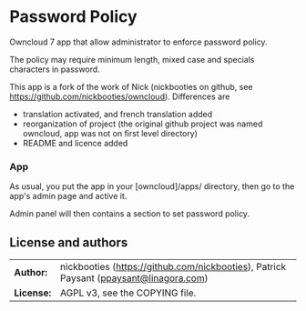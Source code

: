 # Password Policy

Owncloud 7 app that allow administrator to enforce password policy.

The policy may require minimum length, mixed case and specials characters in password.

This app is a fork of the work of Nick (nickbooties on github, see https://github.com/nickbooties/owncloud).
Differences are
* translation activated, and french translation added
* reorganization of project (the original github project was named owncloud, app was not on first level directory)
* README and licence added

### App

As usual, you put the app in your [owncloud]/apps/ directory, then go to the app's admin page and active it.

Admin panel will then contains a section to set password policy.

## License and authors

|                      |                                          |
|:---------------------|:-----------------------------------------|
| **Author:**          | nickbooties (https://github.com/nickbooties), Patrick Paysant (<ppaysant@linagora.com>)
| **License:**         | AGPL v3, see the COPYING file.
